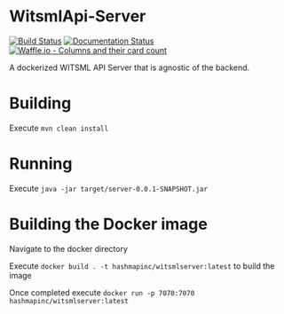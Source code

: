 # WitsmlApi-Server

[![Build Status](https://img.shields.io/travis/hashmapinc/WitsmlApi-Server.svg?logo=travis)](https://travis-ci.org/hashmapinc/WitsmlApi-Server)
[![Documentation Status](https://readthedocs.org/projects/witsml-server-api/badge/?version=latest)](https://witsml-server-api.readthedocs.io/en/latest/?badge=latest)
[![Waffle.io - Columns and their card count](https://badge.waffle.io/hashmapinc/WitsmlApi-Server.svg?columns=Backlog,Done,In%20progress)](https://waffle.io/hashmapinc/WitsmlApi-Server)

A dockerized WITSML API Server that is agnostic of the backend.

# Building

Execute `mvn clean install`

# Running

Execute `java -jar target/server-0.0.1-SNAPSHOT.jar`

# Building the Docker image

Navigate to the docker directory

Execute `docker build . -t hashmapinc/witsmlserver:latest` to build the image

Once completed execute `docker run -p 7070:7070 hashmapinc/witsmlserver:latest` 
